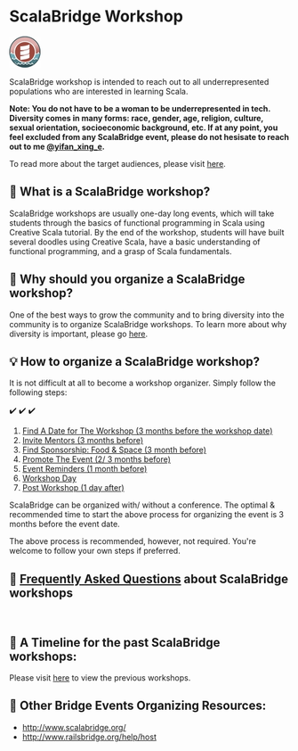 # ScalaBridge Workshop

![scalabridge](./images/ScalaBridge.jpg)

ScalaBridge workshop is intended to reach out to all underrepresented populations who are interested in learning Scala.

**Note: You do not have to be a woman to be underrepresented in tech. Diversity comes in many forms: race, gender, age, religion, culture, sexual orientation, socioeconomic background, etc. If at any point, you feel excluded from any ScalaBridge event, please do not hesisate to reach out to me [@yifan_xing_e](https://twitter.com/yifan_xing_e).**

To read more about the target audiences, please visit [here](./who-can-attend.md).


## :balloon: What is a ScalaBridge workshop?
ScalaBridge workshops are usually one-day long events, which will take students through the basics of functional programming in Scala using Creative Scala tutorial. By the end of the workshop, students will have built several doodles using Creative Scala, have a basic understanding of functional programming, and a grasp of Scala fundamentals.


## :low_brightness: Why should you organize a ScalaBridge workshop?
One of the best ways to grow the community and to bring diversity into the community is to organize ScalaBridge workshops. To learn more about why diversity is important, please go [here](./why-diversity.md).


## :bulb: How to organize a ScalaBridge workshop?
It is not difficult at all to become a workshop organizer. Simply follow the following steps:

:heavy_check_mark: :heavy_check_mark: :heavy_check_mark:

1. [ Find A Date for The Workshop (3 months before the workshop date) ](/organize-a-workshop/find-date.md)
2. [ Invite Mentors (3 months before) ](/organize-a-workshop/invite-mentors.md)
3. [ Find Sponsorship: Food & Space (3 month before) ](/organize-a-workshop/sponsorship.md)
4. [ Promote The Event (2/ 3 months before) ](/organize-a-workshop/promote-workshop.md)
5. [ Event Reminders (1 month before) ](/organize-a-workshop/event-reminders.md)
6. [ Workshop Day ](/organize-a-workshop/workshop-day.md)
7. [ Post Workshop (1 day after) ](/organize-a-workshop/post-workshop.md)



ScalaBridge can be organized with/ without a conference. The optimal & recommended time to start the above process for organizing the event is 3 months before the event date.

The above process is recommended, however, not required. You're welcome to follow your own steps if preferred.

## :book: [Frequently Asked Questions](./organize-a-workshop/faq.md) about ScalaBridge workshops

<br>

## :scroll: A Timeline for the past ScalaBridge workshops:
Please visit [here](./past-scalabridge-workshops.md) to view the previous workshops.


## :ledger: Other Bridge Events Organizing Resources:
- http://www.scalabridge.org/
- http://www.railsbridge.org/help/host
